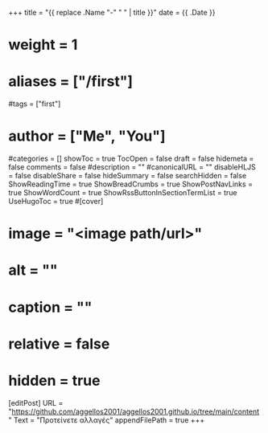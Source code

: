+++
title =  "{{ replace .Name "-" " " | title }}"
date = {{ .Date }}
# weight =  1
# aliases = ["/first"]
#tags = ["first"]
# author = ["Me", "You"]
#categories = []
showToc = true
TocOpen = false
draft = false
hidemeta = false
comments = false
#description = ""
#canonicalURL = ""
disableHLJS = false
disableShare = false
hideSummary = false
searchHidden = false
ShowReadingTime = true
ShowBreadCrumbs = true
ShowPostNavLinks = true
ShowWordCount = true
ShowRssButtonInSectionTermList = true
UseHugoToc = true
#[cover]
#    image = "<image path/url>"
#    alt = "<alt text>"
#    caption = "<text>"
#    relative = false 
#    hidden = true
[editPost]
    URL = "https://github.com/aggellos2001/aggellos2001.github.io/tree/main/content"
    Text = "Προτείνετε αλλαγές"
    appendFilePath = true
+++